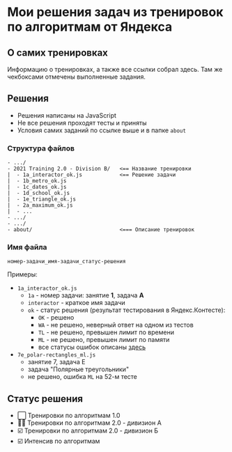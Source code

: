 # Мои решения задач из тренировок по алгоритмам от Яндекса

## О самих тренировках

Информацию о тренировках, а также все ссылки собрал здесь. Там же чекбоксами отмечены выполненные задания.

## Решения

- Решения написаны на JavaScript
- Не все решения проходят тесты и приняты
- Условия самих заданий по ссылке выше и в папке `about`

### Структура файлов

```
- .../
- 2021 Training 2.0 - Division B/   <== Название тренировки
|  - 1a_interactor_ok.js            <== Решение задачи
|  - 1b_metro_ok.js
|  - 1c_dates_ok.js
|  - 1d_school_ok.js
|  - 1e_triangle_ok.js
|  - 2a_maximum_ok.js
|  - ...
- .../
- .../
- about/                            <=== Описание тренировок
```

### Имя файла

```
номер-задачи_имя-задачи_статус-решения
```

Примеры:

- `1a_interactor_ok.js`
  - `1a` - номер задачи: занятие **1**, задача **A**
  - `interactor` - краткое имя задачи
  - `ok` - статус решения (результат тестирования в Яндекс.Контесте):
    - `OK` - решено
    - `WA` - не решено, неверный ответ на одном из тестов
    - `TL` - не решено, превышен лимит по времени
    - `ML` - не решено, превышен лимит по памяти
    - все статусы ошибок описаны [здесь](https://contest.yandex.ru/errors/)
- `7e_polar-rectangles_ml.js`
  - занятие 7, задача E
  - задача "Полярные треугольники"
  - не решено, ошибка `ML` на 52-м тесте

## Статус решения

- ⬜ Тренировки по алгоритмам 1.0
- 🧑‍💻 Тренировки по алгоритмам 2.0 - дивизион А
- ☑️ Тренировки по алгоритмам 2.0 - дивизион Б
- ☑️ Интенсив по алгоритмам
